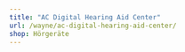 ```yaml
---
title: "AC Digital Hearing Aid Center"
url: /wayne/ac-digital-hearing-aid-center/
shop: Hörgeräte
---
```

